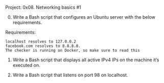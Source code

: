 Project: 0x08. Networking basics #1

0. Write a Bash script that configures an Ubuntu server with the below requirements.

Requirements:

    localhost resolves to 127.0.0.2
    facebook.com resolves to 8.8.8.8.
    The checker is running on Docker, so make sure to read this

1. Write a Bash script that displays all active IPv4 IPs on the machine it’s executed on.

2. Write a Bash script that listens on port 98 on localhost.

